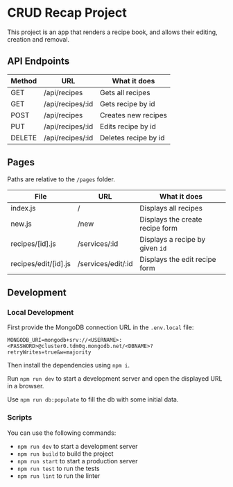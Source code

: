 # CRUD Recap Project

This project is an app that renders a recipe book, and allows their editing, creation and removal.

## API Endpoints

| Method | URL              | What it does         |
| ------ | ---------------- | -------------------- |
| GET    | /api/recipes     | Gets all recipes     |
| GET    | /api/recipes/:id | Gets recipe by id    |
| POST   | /api/recipes     | Creates new recipes  |
| PUT    | /api/recipes/:id | Edits recipe by id   |
| DELETE | /api/recipes/:id | Deletes recipe by id |

## Pages

Paths are relative to the `/pages` folder.

| File                 | URL                | What it does                    |
| -------------------- | ------------------ | ------------------------------- |
| index.js             | /                  | Displays all recipes            |
| new.js               | /new               | Displays the create recipe form |
| recipes/[id].js      | /services/:id      | Displays a recipe by given `id` |
| recipes/edit/[id].js | /services/edit/:id | Displays the edit recipe form   |

## Development

### Local Development

First provide the MongoDB connection URL in the `.env.local` file:

```
MONGODB_URI=mongodb+srv://<USERNAME>:<PASSWORD>@cluster0.tdm0q.mongodb.net/<DBNAME>?retryWrites=true&w=majority
```

Then install the dependencies using `npm i`.

Run `npm run dev` to start a development server and open the displayed URL in a browser.

Use `npm run db:populate` to fill the db with some initial data.

### Scripts

You can use the following commands:

- `npm run dev` to start a development server
- `npm run build` to build the project
- `npm run start` to start a production server
- `npm run test` to run the tests
- `npm run lint` to run the linter
